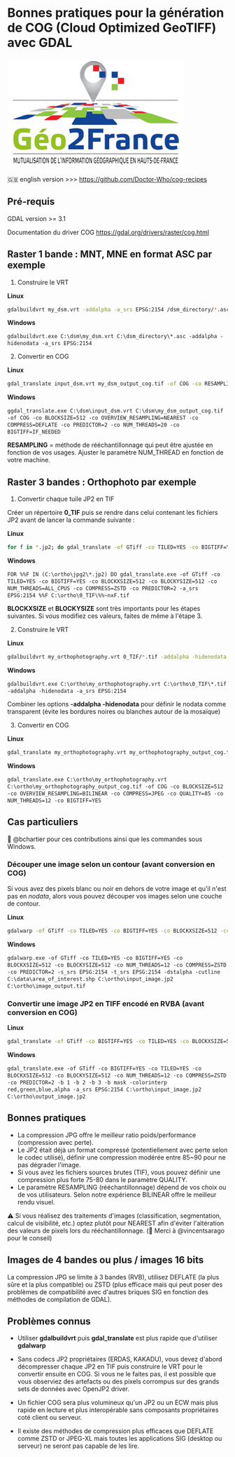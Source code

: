# Bonnes pratiques pour la génération de COG (Cloud Optimized GeoTIFF) avec GDAL

![Logo_Geo2France](./img/geo2france_alt.png)

:gb: english version >>> <https://github.com/Doctor-Who/cog-recipes>

## Pré-requis

GDAL version >= 3.1

Documentation du driver COG <https://gdal.org/drivers/raster/cog.html>

## Raster 1 bande : MNT, MNE en format ASC par exemple

1. Construire le VRT

**Linux**

```bash
gdalbuildvrt my_dsm.vrt -addalpha -a_srs EPSG:2154 /dsm_directory/*.asc
```

**Windows**

```batch
gdalbuildvrt.exe C:\dsm\my_dsm.vrt C:\dsm_directory\*.asc -addalpha -hidenodata -a_srs EPSG:2154
```

2. Convertir en COG

**Linux**

```bash
gdal_translate input_dsm.vrt my_dsm_output_cog.tif -of COG -co RESAMPLING=NEAREST  -co OVERVIEW_RESAMPLING=NEAREST -co COMPRESS=DEFLATE -co PREDICTOR=2 -co NUM_THREADS=20 -co BIGTIFF=IF_NEEDED
```

**Windows**

```batch
ggdal_translate.exe C:\dsm\input_dsm.vrt C:\dsm\my_dsm_output_cog.tif -of COG -co BLOCKSIZE=512 -co OVERVIEW_RESAMPLING=NEAREST -co COMPRESS=DEFLATE -co PREDICTOR=2 -co NUM_THREADS=20 -co BIGTIFF=IF_NEEDED
```

**RESAMPLING** = méthode de rééchantillonnage qui peut être ajustée en fonction de vos usages.
Ajuster le paramètre NUM_THREAD en fonction de votre machine.

## Raster 3 bandes : Orthophoto par exemple

1. Convertir chaque tuile JP2 en TIF

Créer un répertoire **0_TIF** puis se rendre dans celui contenant les fichiers JP2 avant de lancer la commande suivante :

**Linux**

```bash
for f in *.jp2; do gdal_translate -of GTiff -co TILED=YES -co BIGTIFF=YES -co BLOCKXSIZE=512 -co BLOCKYSIZE=512 -co NUM_THREADS=20 -co COMPRESS=ZSTD -co PREDICTOR=2 ${f} ../0_TIF/${f%.*}.tif; done
```

**Windows**

```batch
FOR %%F IN (C:\ortho\jpg2\*.jp2) DO gdal_translate.exe -of GTiff -co TILED=YES -co BIGTIFF=YES -co BLOCKXSIZE=512 -co BLOCKYSIZE=512 -co NUM_THREADS=ALL_CPUS -co COMPRESS=ZSTD -co PREDICTOR=2 -a_srs EPSG:2154 %%F C:\ortho\0_TIF\%%~nxF.tif
```

**BLOCKXSIZE** et **BLOCKYSIZE** sont très importants pour les étapes suivantes. Si vous modifiez ces valeurs, faites de même à l'étape 3.

2. Construire le VRT

**Linux**

```bash
gdalbuildvrt my_orthophotography.vrt 0_TIF/*.tif -addalpha -hidenodata -a_srs EPSG:2154
```

**Windows**

```batch
gdalbuildvrt.exe C:\ortho\my_orthophotography.vrt C:\ortho\0_TIF\*.tif -addalpha -hidenodata -a_srs EPSG:2154
```

Combiner les options **-addalpha -hidenodata** pour définir le nodata comme transparent (évite les bordures noires ou blanches autour de la mosaïque)

3. Convertir en COG

**Linux**

```bash
gdal_translate my_orthophotography.vrt my_orthophotography_output_cog.tif -of COG -co BLOCKSIZE=512 -co OVERVIEW_RESAMPLING=BILINEAR -co COMPRESS=JPEG -co QUALITY=85 -co NUM_THREADS=ALL_CPUS -co BIGTIFF=YES
```

**Windows**

```batch
gdal_translate.exe C:\ortho\my_orthophotography.vrt C:\ortho\my_orthophotography_output_cog.tif -of COG -co BLOCKSIZE=512 -co OVERVIEW_RESAMPLING=BILINEAR -co COMPRESS=JPEG -co QUALITY=85 -co NUM_THREADS=12 -co BIGTIFF=YES
```

## Cas particuliers

:pray: @bchartier pour ces contributions ainsi que les commandes sous Windows.

### Découper une image selon un contour (avant conversion en COG)

Si vous avez des pixels blanc ou noir en dehors de votre image et qu'il n'est pas en _nodata_, alors vous pouvez découper vos images selon une couche de contour.

**Linux**

```bash
gdalwarp -of GTiff -co TILED=YES -co BIGTIFF=YES -co BLOCKXSIZE=512 -co BLOCKYSIZE=512 -co NUM_THREADS=12 -co COMPRESS=ZSTD -co PREDICTOR=2 -s_srs EPSG:2154 -t_srs EPSG:2154 -dstalpha -cutline area_of_interest.shp input_image.jp2 image_output.tif
```

**Windows**

```batch
gdalwarp.exe -of GTiff -co TILED=YES -co BIGTIFF=YES -co BLOCKXSIZE=512 -co BLOCKYSIZE=512 -co NUM_THREADS=12 -co COMPRESS=ZSTD -co PREDICTOR=2 -s_srs EPSG:2154 -t_srs EPSG:2154 -dstalpha -cutline C:\data\area_of_interest.shp C:\ortho\input_image.jp2 C:\ortho\image_output.tif
```

### Convertir une image JP2 en TIFF encodé en RVBA (avant conversion en COG)

**Linux**

```bash
gdal_translate -of GTiff -co BIGTIFF=YES -co TILED=YES -co BLOCKXSIZE=512 -co BLOCKYSIZE=512 -co NUM_THREADS=12 -co COMPRESS=ZSTD -co PREDICTOR=2 -b 1 -b 2 -b 3 -b mask -colorinterp red,green,blue,alpha -a_srs EPSG:2154 input_image.jp2 output_image.tif
```

**Windows**

```batch
gdal_translate.exe -of GTiff -co BIGTIFF=YES -co TILED=YES -co BLOCKXSIZE=512 -co BLOCKYSIZE=512 -co NUM_THREADS=12 -co COMPRESS=ZSTD -co PREDICTOR=2 -b 1 -b 2 -b 3 -b mask -colorinterp red,green,blue,alpha -a_srs EPSG:2154 C:\ortho\input_image.jp2 C:\ortho\output_image.jp2
```

## Bonnes pratiques

- La compression JPG offre le meilleur ratio poids/performance (compression avec perte).
- Le JP2 était déjà un format compressé (potentiellement avec perte selon le codec utilisé), définir une compression modérée entre 85~90 pour ne pas dégrader l'image.
- Si vous avez les fichiers sources brutes (TIF), vous pouvez définir une compression plus forte 75-80 dans le paramètre QUALITY.
- Le paramètre RESAMPLING (rééchantillonnage) dépend de vos choix ou de vos utilisateurs. Selon notre expérience BILINEAR offre le meilleur rendu visuel.

:warning: Si vous réalisez des traitements d'images (classification, segmentation, calcul de visibilité, etc.) optez plutôt pour NEAREST afin d'éviter l'altération des valeurs de pixels lors du rééchantillonnage. (:pray: Merci à @vincentsarago pour le conseil)

## Images de 4 bandes ou plus / images 16 bits

La compression JPG se limite à 3 bandes (RVB), utilisez DEFLATE (la plus sûre et la plus compatible) ou ZSTD (plus efficace mais qui peut poser des problèmes de compatibilité avec d'autres briques SIG en fonction des méthodes de compilation de GDAL).

## Problèmes connus

- Utiliser **gdalbuildvrt** puis **gdal_translate** est plus rapide que d'utiliser **gdalwarp**

- Sans codecs JP2 propriétaires (ERDAS, KAKADU), vous devez d'abord décompresser chaque JP2 en TIF puis construire le VRT pour le convertir ensuite en COG.
Si vous ne le faites pas, il est possible que vous observiez des artefacts ou des pixels corrompus sur des grands sets de données avec OpenJP2 driver.

- Un fichier COG sera plus volumineux qu'un JP2 ou un ECW mais plus rapide en lecture et plus interopérable sans composants propriétaires coté client ou serveur.

- Il existe des méthodes de compression plus efficaces que DEFLATE comme ZSTD or JPEG-XL mais toutes les applications SIG (desktop ou serveur) ne seront pas capable de les lire.
